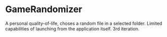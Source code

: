 # GameRandomizer
A personal quality-of-life, choses a random file in a selected folder. Limited capabilities of launching from the application itself. 3rd iteration.
